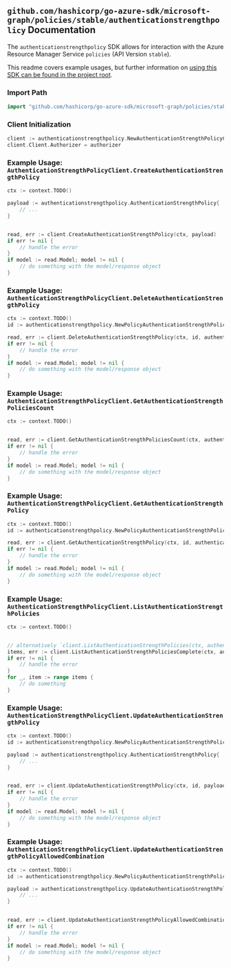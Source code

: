 
## `github.com/hashicorp/go-azure-sdk/microsoft-graph/policies/stable/authenticationstrengthpolicy` Documentation

The `authenticationstrengthpolicy` SDK allows for interaction with the Azure Resource Manager Service `policies` (API Version `stable`).

This readme covers example usages, but further information on [using this SDK can be found in the project root](https://github.com/hashicorp/go-azure-sdk/tree/main/docs).

### Import Path

```go
import "github.com/hashicorp/go-azure-sdk/microsoft-graph/policies/stable/authenticationstrengthpolicy"
```


### Client Initialization

```go
client := authenticationstrengthpolicy.NewAuthenticationStrengthPolicyClientWithBaseURI("https://management.azure.com")
client.Client.Authorizer = authorizer
```


### Example Usage: `AuthenticationStrengthPolicyClient.CreateAuthenticationStrengthPolicy`

```go
ctx := context.TODO()

payload := authenticationstrengthpolicy.AuthenticationStrengthPolicy{
	// ...
}


read, err := client.CreateAuthenticationStrengthPolicy(ctx, payload)
if err != nil {
	// handle the error
}
if model := read.Model; model != nil {
	// do something with the model/response object
}
```


### Example Usage: `AuthenticationStrengthPolicyClient.DeleteAuthenticationStrengthPolicy`

```go
ctx := context.TODO()
id := authenticationstrengthpolicy.NewPolicyAuthenticationStrengthPolicyID("authenticationStrengthPolicyIdValue")

read, err := client.DeleteAuthenticationStrengthPolicy(ctx, id, authenticationstrengthpolicy.DefaultDeleteAuthenticationStrengthPolicyOperationOptions())
if err != nil {
	// handle the error
}
if model := read.Model; model != nil {
	// do something with the model/response object
}
```


### Example Usage: `AuthenticationStrengthPolicyClient.GetAuthenticationStrengthPoliciesCount`

```go
ctx := context.TODO()


read, err := client.GetAuthenticationStrengthPoliciesCount(ctx, authenticationstrengthpolicy.DefaultGetAuthenticationStrengthPoliciesCountOperationOptions())
if err != nil {
	// handle the error
}
if model := read.Model; model != nil {
	// do something with the model/response object
}
```


### Example Usage: `AuthenticationStrengthPolicyClient.GetAuthenticationStrengthPolicy`

```go
ctx := context.TODO()
id := authenticationstrengthpolicy.NewPolicyAuthenticationStrengthPolicyID("authenticationStrengthPolicyIdValue")

read, err := client.GetAuthenticationStrengthPolicy(ctx, id, authenticationstrengthpolicy.DefaultGetAuthenticationStrengthPolicyOperationOptions())
if err != nil {
	// handle the error
}
if model := read.Model; model != nil {
	// do something with the model/response object
}
```


### Example Usage: `AuthenticationStrengthPolicyClient.ListAuthenticationStrengthPolicies`

```go
ctx := context.TODO()


// alternatively `client.ListAuthenticationStrengthPolicies(ctx, authenticationstrengthpolicy.DefaultListAuthenticationStrengthPoliciesOperationOptions())` can be used to do batched pagination
items, err := client.ListAuthenticationStrengthPoliciesComplete(ctx, authenticationstrengthpolicy.DefaultListAuthenticationStrengthPoliciesOperationOptions())
if err != nil {
	// handle the error
}
for _, item := range items {
	// do something
}
```


### Example Usage: `AuthenticationStrengthPolicyClient.UpdateAuthenticationStrengthPolicy`

```go
ctx := context.TODO()
id := authenticationstrengthpolicy.NewPolicyAuthenticationStrengthPolicyID("authenticationStrengthPolicyIdValue")

payload := authenticationstrengthpolicy.AuthenticationStrengthPolicy{
	// ...
}


read, err := client.UpdateAuthenticationStrengthPolicy(ctx, id, payload)
if err != nil {
	// handle the error
}
if model := read.Model; model != nil {
	// do something with the model/response object
}
```


### Example Usage: `AuthenticationStrengthPolicyClient.UpdateAuthenticationStrengthPolicyAllowedCombination`

```go
ctx := context.TODO()
id := authenticationstrengthpolicy.NewPolicyAuthenticationStrengthPolicyID("authenticationStrengthPolicyIdValue")

payload := authenticationstrengthpolicy.UpdateAuthenticationStrengthPolicyAllowedCombinationRequest{
	// ...
}


read, err := client.UpdateAuthenticationStrengthPolicyAllowedCombination(ctx, id, payload)
if err != nil {
	// handle the error
}
if model := read.Model; model != nil {
	// do something with the model/response object
}
```
